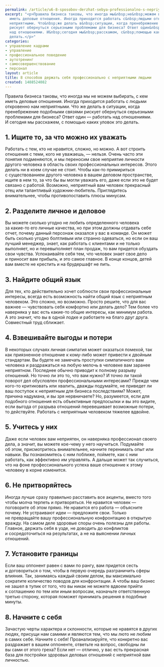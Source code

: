 ```yaml
---
permalink: /article/u6-8-sposobov-derzhat-sebya-professionalno-s-nepriyatnymi-lyudmi
excerpt: "<p>Правила бизнеса таковы, что иногда мы&nbsp;не&nbsp;можем выбирать, с&nbsp;кем
  иметь деловые отношения. Иногда приходится работать с&nbsp;людьми откровенно нам
  неприятными. Что&nbsp;же делать в&nbsp;ситуации, когда пренебрежение подобными связями
  рискует обернуться серьезными проблемами для бизнеса? Ответ один&nbsp;— работать
  над отношениями. И&nbsp;сегодня мы&nbsp;расскажем, с&nbsp;помощью каких уловок это
  делать.</p>"
categories:
- управление кадрами
- управление
- профессиональное поведение
- аутотренинг
- самосовершенствование
- персонал
layout: article
title: 8 способов держать себя профессионально с неприятными людьми
created: 1488524082
---
```

<p>Правила бизнеса таковы, что иногда мы&nbsp;не&nbsp;можем выбирать, с&nbsp;кем иметь деловые отношения. Иногда приходится работать с&nbsp;людьми откровенно нам неприятными. Что&nbsp;же делать в&nbsp;ситуации, когда пренебрежение подобными связями рискует обернуться серьезными проблемами для бизнеса? Ответ один&nbsp;— работать над отношениями. И&nbsp;сегодня мы&nbsp;расскажем, с&nbsp;помощью каких уловок это делать.</p>
<h2>1. Ищите&nbsp;то, за&nbsp;что можно их&nbsp;уважать</h2>
<p>Работать с&nbsp;тем, кто не&nbsp;нравится, сложно, но&nbsp;можно. А&nbsp;вот строить отношения с&nbsp;теми, кого не&nbsp;уважаешь,&nbsp;— нельзя. Очень часто эти понятия подменяются, и&nbsp;мы&nbsp;переносим свое неприятие личности другого человека в&nbsp;область своих профессиональных интересов. Этого делать ни&nbsp;в&nbsp;коем случае не&nbsp;стоит. Чтобы как-то примириться с&nbsp;существованием другого человека в&nbsp;вашем деловом пространстве, ищите в&nbsp;нем&nbsp;то, за&nbsp;что&nbsp;бы вы&nbsp;могли уважать его, даже если это не&nbsp;будет связано с&nbsp;работой. Возможно, неприятный вам человек прекрасный отец или талантливый художник-любитель. Приглядитесь внимательнее, чтобы противопоставить плюсы минусам.</p>
<h2>2. Разделите личное и&nbsp;деловое</h2>
<p>Вы&nbsp;можете сколько угодно не&nbsp;любить определенного человека за&nbsp;какие-то его личные качества, но&nbsp;при этом должны отдавать себе отчет, почему данный персонаж оказался у&nbsp;вас в&nbsp;команде. Он&nbsp;может быть сколько угодно болтливым или странно одеваться, но&nbsp;если он&nbsp;ваш лучший менеджер, знает, как работать с&nbsp;клиентами и&nbsp;не&nbsp;только выполняет, но&nbsp;и&nbsp;перевыполняет план продаж, то&nbsp;вам придется обуздать свои чувства. Успокаивайте себя тем, что человек знает свое дело и&nbsp;приносит вам прибыль, и&nbsp;это самое главное. В&nbsp;конце концов, детей вам вместе не&nbsp;крестить и&nbsp;на&nbsp;брудершафт не&nbsp;пить.</p>
<h2>3. Найдите общий язык</h2>
<p>Для тех, кто действительно хочет соблюсти свои профессиональные интересы, всегда есть возможность найти общий язык с&nbsp;неприятным человеком. Это сложно, но&nbsp;возможно. Просто решите, что для вас важнее&nbsp;— чувствовать себя комфортно или делать дело? Тем более что наверняка у&nbsp;вас есть какие-то общие интересы, как минимум работа. А&nbsp;это значит, что вы&nbsp;в&nbsp;одной лодке и&nbsp;работаете на&nbsp;благо друг друга. Совместный труд сближает.</p>
<h2>4. Взвешивайте выгоды и&nbsp;потери</h2>
<p>В&nbsp;некоторых случаях личная симпатия может оказаться помехой, так как приязненное отношение к&nbsp;кому-либо может привести к&nbsp;двойным стандартам. Вы&nbsp;будете не&nbsp;замечать проступки симпатичного вам человека и&nbsp;раздражаться на&nbsp;любую мелочь в&nbsp;человеке вам заранее неприятном. Последнее обычно приводит к&nbsp;полному разрыву отношений. Но&nbsp;точно&nbsp;ли это&nbsp;то, что вам нужно? И&nbsp;точно&nbsp;ли такой поворот дел обусловлен профессиональными интересами? Прежде чем кого-то критиковать или хвалить, дважды подумайте, не&nbsp;приведет&nbsp;ли ваш поступок к&nbsp;неприятным для бизнеса последствиям? Может, причина надумана, и&nbsp;вы&nbsp;зря нервничаете? Но, разумеется, если для подобного отношения есть объективные предпосылки и&nbsp;вы&nbsp;это видите, если выгода от&nbsp;разрыва отношений перевешивает возможные потери, то&nbsp;действуйте. Работать с&nbsp;неприятным человеком тяжелее вдвойне.</p>
<h2>5. Учитесь у&nbsp;них</h2>
<p>Даже если человек вам неприятен, он&nbsp;наверняка профессионал своего дела, а&nbsp;значит, вы&nbsp;можете кое-чему у&nbsp;него научиться. Подумайте об&nbsp;этом, присмотритесь внимательнее, начните перенимать опыт или навыки. Вы&nbsp;познакомитесь с&nbsp;ним поближе, поймете, как с&nbsp;ним работать, как эффективно им&nbsp;управлять. А&nbsp;дальше может так случиться, что на&nbsp;фоне профессионального успеха ваше отношение к&nbsp;этому человеку в&nbsp;корне изменится.</p>
<h2>6. Не&nbsp;притворяйтесь</h2>
<p>Иногда лучше сразу правильно расставить все акценты, вместо того чтобы молча терпеть и&nbsp;притворяться. Не&nbsp;нравится человек&nbsp;— поговорите об&nbsp;этом прямо. Не&nbsp;нравится его работа&nbsp;— объясните почему. Не&nbsp;устраивают идеи&nbsp;— предложите свои. Только не&nbsp;превращайте вашу профессиональную конфронтацию в&nbsp;открытую вражду. На&nbsp;самом деле здоровые споры очень полезны для работы. Главное, держать себя в&nbsp;узде, не&nbsp;доводить до&nbsp;конфликтов и&nbsp;сосредоточиться на&nbsp;результатах, а&nbsp;не&nbsp;на&nbsp;выяснении личных отношений.</p>
<h2>7. Установите границы</h2>
<p>Если ваш оппонент равен с&nbsp;вами по&nbsp;рангу, вам придется сесть и&nbsp;договориться о&nbsp;том, чтобы в&nbsp;первую очередь разграничить сферы влияния. Так, занимаясь каждый своим делом, вы&nbsp;максимально сократите количество поводов для конфронтации. А&nbsp;чтобы ваш бизнес не&nbsp;зашел в&nbsp;тупик от&nbsp;того, что вы&nbsp;никак не&nbsp;можете вдвоем прийти к&nbsp;соглашению по&nbsp;тем или иным вопросам, назначьте ответственную третью сторону, которая поможет принимать решения в&nbsp;подобные минуты.</p>
<h2>8. Начните с&nbsp;себя</h2>
<p>Зачастую черты характера и&nbsp;склонности, которые не&nbsp;нравятся в&nbsp;других людях, присущи нам самими и&nbsp;являются тем, что мы&nbsp;люто не&nbsp;любим в&nbsp;самих себе. Начните с&nbsp;себя! Проанализируйте, что конкретно вас раздражает в&nbsp;вашем оппоненте, ответьте на&nbsp;вопрос, свободны&nbsp;ли вы&nbsp;сами от&nbsp;этого греха? Если нет&nbsp;— отлично, у&nbsp;вас есть прекрасная база для постройки здоровых деловых отношений с&nbsp;неприятной вам личностью.</p>
